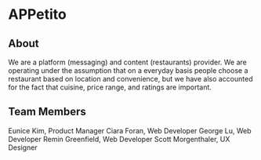 # APPetito


## About
We are a platform (messaging) and content (restaurants) provider.
We are operating under the assumption that on a everyday basis people choose a restaurant based on location and convenience, but we have also accounted for the fact that cuisine, price range, and ratings are important.

## Team Members

Eunice Kim, Product Manager
Ciara Foran, Web Developer
George Lu, Web Developer
Remin Greenfield, Web Developer
Scott Morgenthaler, UX Designer
